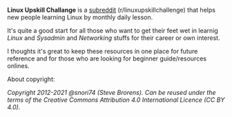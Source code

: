 __Linux Upskill Challange__ is a [subreddit](https://www.reddit.com/r/linuxupskillchallenge/) (r/linuxupskillchallenge) that helps new people learning Linux by monthly daily lesson. 

It's quite a good start for all those who want to get their feet wet in learnig _Linux_ and _Sysadmin_ and _Networking_ stuffs for their career or own interest. 

I thoughts it's great to keep these resources in one place for future reference and for those who are looking for beginner guide/resources onlines. 


About copyright:

_Copyright 2012-2021 @snori74 (Steve Brorens). Can be reused under the terms of the Creative Commons Attribution 4.0 International Licence (CC BY 4.0)._
